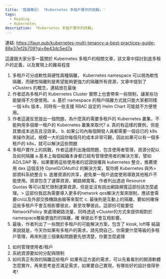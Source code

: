 ```yaml
---
title: '閱讀筆記: 「Kubernetes 多租戶實作的挑戰」'
tags:
  - Reading
  - Kubernetes
description: 「Kubernetes 多租戶實作的挑戰」
---
```


連結: https://faun.pub/kubernetes-multi-tenancy-a-best-practices-guide-88e37ef2b709?gi=6e43dc5ed7a

這邊跟大家分享一篇關於 Kubernetes 多租戶的相關文章，該文章中探討到底多租戶的定義，以及實現上的難易程度
1. 多租戶可分成軟性與硬性兩種隔離， Kubernetes namespace 可以視為軟性隔離，而硬性隔離則是希望能夠更強力的隔離所有資源，文章中提到了 vClusters 的概念，連結放在最後
2. 作者認為多租戶的 Kubernetes Cluster 實際上也會帶來一些限制，讓某些功能變得不方便使用。
    a. 基於 namespace 的租戶隔離方式就只能大家都同樣一個 k8s 版本，同時有一些支援 RBAC 設定的 Helm Chart 可能就不方便使用。
3. 作者這邊反思提出一個問題，為什麼真的需要多租戶的 Kubernetes 叢集，不能夠用多個單一租戶的 Kubernetes 叢集來取代?
    a. 真的有這樣的實例，但是其實成本過高且沒效率。
    b. 如果公司內每個開發人員都需要一個自已的 k8s來操作測試，規模一大的話你每個月的成本非常可觀，因此如果可以有一個多租戶的 k8s，就可以解決這些問題
4. 多租戶實作上的挑戰，作者這邊列出幾個問題，包含使用者管理，資源分配以及如何隔離
    a.基本上每個組織本身都已經有管理使用者的解決方案，譬如 AD/LDAP 等，如果要將這些使用者的認證授權與 kubernetes 整合，推薦使用 dex 這個支持 OpneID/OAtuth2 的解決方案，幫你將 Kubernetes 與外>
部資料系統整合
    b. 底層資源的共享，避免單一租戶過度使用導致其他租戶不能使用。資源包含了運算資源，網路頻寬等。作者列出透過 Resource Quotas 等可以幫忙限制運算資源，但是並沒有說出網路頻寬這部份該怎麼處理。>
這部份我認為需要導入更多的network qos解決方案來限制，應該會需要cni以及外部交換機路由器等來幫忙
    c. 最後則是互動上的隔離，要如何確保這些多租戶不會互相影響彼此，甚至攻擊彼此。這部份可能要從 NetworkPolicy 來處理網路流量，同時透過 vCluster的方式來提供相對於 namespace層級更強烈的隔離，確
保彼此不會互相影響。
5. 最後，作者列出了一些關於多租戶的可能解決方案，包含了 kiosk, loft等
結論來說就是，今天你如果有多租戶的需求，請先問自己，你需要什麼等級的多租戶管理，再來則是三個重點問題要先想清楚，你要怎麼處理
1) 如何管理使用者/租戶
2) 系統資源要如何分配與限制
3) 如何真正有效的隔離這些租戶
如果有這方面的需求，可以先看看別的開源軟體怎麼實作，再來思考是否滿足需求，如果要自己實現，有哪些好的設計值得參考!
